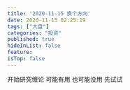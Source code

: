 ```yaml
---
title: '2020-11-15 换个方向'
date: 2020-11-15 02:25:19
tags: ["大盘"]
categories: "投资"
published: true
hideInList: false
feature: 
isTop: false
---
```

开始研究缠论
可能有用
也可能没用
先试试
<!-- more -->
